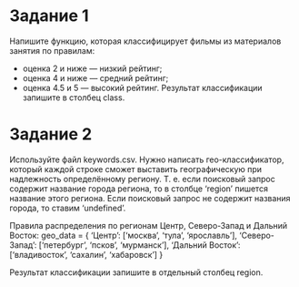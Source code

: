 # Задание 1
Напишите функцию, которая классифицирует фильмы из материалов занятия по правилам:
- оценка 2 и ниже — низкий рейтинг;
- оценка 4 и ниже — средний рейтинг;
- оценка 4.5 и 5 — высокий рейтинг.
Результат классификации запишите в столбец class.

# Задание 2
Используйте файл keywords.csv.
Нужно написать гео-классификатор, который каждой строке сможет выставить географическую при надлежность определённому региону. 
Т. е. если поисковый запрос содержит название города региона, то в столбце ‘region’ пишется название этого региона. 
Если поисковый запрос не содержит названия города, то ставим ‘undefined’.

Правила распределения по регионам Центр, Северо-Запад и Дальний Восток:
geo_data = {
‘Центр’: [‘москва’, ‘тула’, ‘ярославль’],
‘Северо-Запад’: [‘петербург’, ‘псков’, ‘мурманск’],
‘Дальний Восток’: [‘владивосток’, ‘сахалин’, ‘хабаровск’]
}

Результат классификации запишите в отдельный столбец region.
